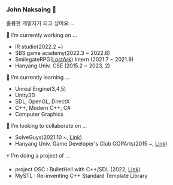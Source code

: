 ### John Naksaing 👋

훌륭한 개발자가 되고 싶어요 ...

🔭 I’m currently working on ...
- IR studio(2022.2 ~)
- SBS game academy(2022.3 ~ 2022.6)
- SmilegateRPG([LostArk](https://www.playlostark.com)) Intern (2021.7 ~ 2021.9)
- Hanyang Univ. CSE (2015.2 ~ 2023. 2)

🌱 I’m currently learning ...
- Unreal Engine(3,4,5) 
- Unity3D 
- SDL, OpenGL, DirectX
- C++, Modern C++, C#
- Computer Graphics

👯 I’m looking to collaborate on ...
- SolveGuys(2021.10 ~, [Link](https://github.com/SolveGuys))
- Hanyang Univ. Game Developer's Club OOPArts(2015 ~, [Link](https://cafe.naver.com/oopartian))

⚡ I'm doing a project of ...
- project OSC : BulletHell with C++/SDL (2022, [Link](https://github.com/johnnaksaing/BulletHell))
- MySTL : Re-inventing C++ Standard Template Library

<!--

**johnnaksaing/johnnaksaing** is a ✨ _special_ ✨ repository because its `README.md` (this file) appears on your GitHub profile.

Here are some ideas to get you started:

- 🔭 I’m currently working on ...
- 🌱 I’m currently learning ...
- 👯 I’m looking to collaborate on ...
- 🤔 I’m looking for help with ...
- 💬 Ask me about ...
- 📫 How to reach me: ...
- 😄 Pronouns: ...
- ⚡ Fun fact: ...

-->
